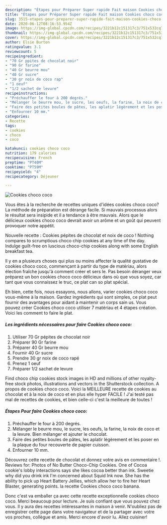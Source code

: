 ```yaml
---
description: "Étapes pour Préparer Super rapide Fait maison Cookies choco coco"
title: "Étapes pour Préparer Super rapide Fait maison Cookies choco coco"
slug: 3515-etapes-pour-preparer-super-rapide-fait-maison-cookies-choco-coco
date: 2020-06-12T08:16:53.954Z
image: https://img-global.cpcdn.com/recipes/3221b12c151317c3/751x532cq70/cookies-choco-coco-photo-principale-de-la-recette.jpg
thumbnail: https://img-global.cpcdn.com/recipes/3221b12c151317c3/751x532cq70/cookies-choco-coco-photo-principale-de-la-recette.jpg
cover: https://img-global.cpcdn.com/recipes/3221b12c151317c3/751x532cq70/cookies-choco-coco-photo-principale-de-la-recette.jpg
author: Elsie Burton
ratingvalue: 3.1
reviewcount: 5
recipeingredient:
- "70 Gr ppites de chocolat noir"
- "90 Gr farine"
- "40 Gr beurre mou"
- "40 Gr sucre"
- "30 gr noix de coco rap"
- "1 oeuf"
- "1/2 sachet de levure"
recipeinstructions:
- "Préchauffer le four à 200 degrés."
- "Mélanger le beurre mou, le sucre, les oeufs, la farine, la noix de coco et la levure. Bien mélanger et ajouter le chocolat."
- "Faire des petites boules de pâtes, les aplatir légèrement et les poser en la plaque du four recouverte de papier cuisson."
- "Enfourner 10 mm."
categories:
- Recette
tags:
- cookies
- choco
- coco

katakunci: cookies choco coco 
nutrition: 179 calories
recipecuisine: French
preptime: "PT40M"
cooktime: "PT59M"
recipeyield: "4"
recipecategory: Déjeuner

---
```



![Cookies choco coco](https://img-global.cpcdn.com/recipes/3221b12c151317c3/751x532cq70/cookies-choco-coco-photo-principale-de-la-recette.jpg)

Vous êtes à la recherche de recettes uniques d'idées cookies choco coco? La méthode de préparation est dérange facile. Si mauvais processus alors le résultat sera insipide et il a tendance à être mauvais. Alors que le délicieux cookies choco coco devrait avoir un arôme et un goût qui peuvent provoquer notre appétit.

Nouvelle recette : Cookies pépites de chocolat et noix de coco ! Nothing compares to scrumptious choco chip cookies at any time of the day. Indulge guilt-free on luscious choco-chip cookies along with some English breakfast tea.

Il y en a plusieurs choses qui plus ou moins affecter la qualité gustative de cookies choco coco, commençant à partir du type de matériau, alors élection fraîche jusqu'à comment créer et sers le. Pas besoin déranger veux préparez un bon cookies choco coco délicieux dans où que vous soyez, car tant que vous connaissez le truc, ce plat can so plat spécial.


Eh bien, cette fois, nous essayons, nous allons, varier cookies choco coco vous-même à la maison. Gardez ingrédients qui sont simples, ce plat peut fournir des avantages pour aidant à maintenir un corps sain us. Vous pouvez créer Cookies choco coco utiliser 7 matériau et 4 étapes création. Voici les comment to faire le plat.

<!--inarticleads1-->

##### Les ingrédients nécessaires pour faire Cookies choco coco:

1. Utiliser 70 Gr pépites de chocolat noir
1. Préparer 90 Gr farine
1. Préparer 40 Gr beurre mou
1. Fournir 40 Gr sucre
1. Prendre 30 gr noix de coco rapé
1. Prenez 1 oeuf
1. Préparer 1/2 sachet de levure


Find choco chip cookies stock images in HD and millions of other royalty-free stock photos, illustrations and vectors in the Shutterstock collection. A propos de cookies choco coco. Voici la MEILLEURE recette de cookies au chocolat et à la noix de coco et en plus elle hyper FACILE ! J&#39;ai testé pas mal de recettes de cookies, et bien celle-ci c&#39;est la meilleure de toutes ! 

<!--inarticleads2-->

##### Étapes Pour faire Cookies choco coco:

1. Préchauffer le four à 200 degrés.
1. Mélanger le beurre mou, le sucre, les oeufs, la farine, la noix de coco et la levure. Bien mélanger et ajouter le chocolat.
1. Faire des petites boules de pâtes, les aplatir légèrement et les poser en la plaque du four recouverte de papier cuisson.
1. Enfourner 10 mm.


Découvrez cette recette de chocolat et donnez votre avis en commentaire !. Reviews for: Photos of No Butter Choco-Chip Cookies. One of Cocoa cookie&#39;s lobby interactions says she likes cocoa better than ink. Sweetie why did you drink ink I&#39;m concerned about Squid Ink now. She has the ability to pick up Heart Battery Jellies, which allow her to fire her Heart Blaster, generating points. la recette Cookies choco coco banana. 


Donc c'est va emballer ça avec cette recette exceptionnelle cookies choco coco. Merci beaucoup pour lecture. Je suis confiant que vous pouvez chez vous. Il y aura des recettes  intéressantes in maison à venir. N'oubliez pas de enregistrer cette page dans votre navigateur et de la partager avec votre vos proches, collègue et amis. Merci encore d'avoir lu. Allez cuisiner!
